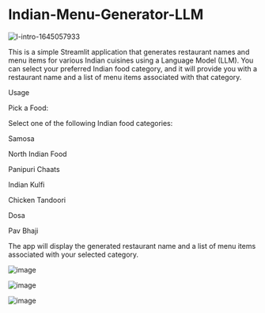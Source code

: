 # Indian-Menu-Generator-LLM

![l-intro-1645057933](https://github.com/saahil1801/Indian-Restaurant-Name-Menu-Generator-LLM/assets/84408557/4285ccf1-e1ed-4384-aac3-f32ef2da023c)

This is a simple Streamlit application that generates restaurant names and menu items for various Indian cuisines using a Language Model (LLM). You can select your preferred Indian food category, and it will provide you with a restaurant name and a list of menu items associated with that category.

Usage

Pick a Food:

Select one of the following Indian food categories:

Samosa

North Indian Food

Panipuri Chaats

Indian Kulfi

Chicken Tandoori

Dosa

Pav Bhaji

The app will display the generated restaurant name and a list of menu items associated with your selected category.


![image](https://github.com/saahil1801/Indian-Restaurant-Name-Menu-Generator-LLM/assets/84408557/29ecfa9f-35d9-423f-b4ad-dc4454fcc346)

![image](https://github.com/saahil1801/Indian-Restaurant-Name-Menu-Generator-LLM/assets/84408557/49e8fe89-6fa9-4a58-b58c-343304064583)

![image](https://github.com/saahil1801/Indian-Restaurant-Name-Menu-Generator-LLM/assets/84408557/78315699-e0e2-43e0-8cc9-11cad8a70dc7)
